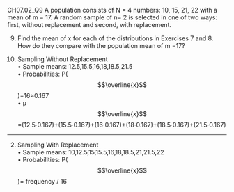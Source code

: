 CH07.02_Q9
A population consists of N = 4 numbers: 10, 15, 21, 22 with a mean of m = 17. 
A random sample of n= 2 is selected in one of two ways: first, without replacement and second, with replacement. 

9. Find the mean of x for each of the distributions in Exercises 7 and 8.
How do they compare with the population mean of m =17?

1. Sampling Without Replacement  
•	Sample means: 12.5,15.5,16,18,18.5,21.5  
•	Probabilities: P($$\overline{x}$$)=16≈0.167  
•	μ$$\overline{x}$$=(12.5⋅0.167)+(15.5⋅0.167)+(16⋅0.167)+(18⋅0.167)+(18.5⋅0.167)+(21.5⋅0.167)
________________________________________
2. Sampling With Replacement  
•	Sample means: 10,12.5,15,15.5,16,18,18.5,21,21.5,22  
•	Probabilities: P($$\overline{x}$$)= frequency /  16 
